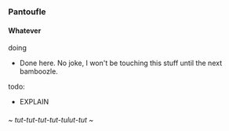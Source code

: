 
### Pantoufle

#### Whatever

doing

* Done here. No joke, I won't be touching this stuff until the next bamboozle.

todo:

* EXPLAIN

###### ~ tut-tut-tut-tut-tulut-tut ~
